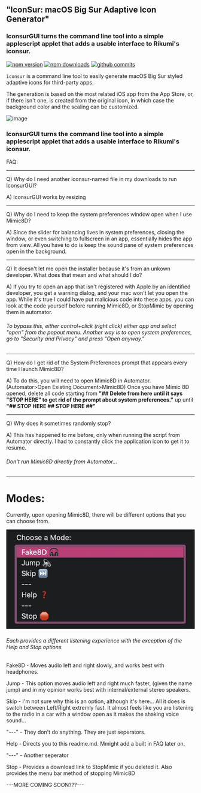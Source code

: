 ## "IconSur: macOS Big Sur Adaptive Icon Generator"


### IconsurGUI turns the command line tool into a simple applescript applet that adds a usable interface to Rikumi's iconsur.

<a href="https://www.npmjs.com/package/iconsur"><img title="npm version" src="https://badgen.net/npm/v/iconsur" ></a>
<a href="https://www.npmjs.com/package/iconsur"><img title="npm downloads" src="https://badgen.net/npm/dt/iconsur" ></a>
<a href="https://github.com/rikumi/iconsur/commit"><img title="github commits" src="https://badgen.net/github/last-commit/rikumi/iconsur" ></a>

</p>

</span>

`iconsur` is a command line tool to easily generate macOS Big Sur styled adaptive icons for third-party apps.

The generation is based on the most related iOS app from the App Store, or, if there isn't one, is created from the original icon, in which case the background color and the scaling can be customized.

![image](https://user-images.githubusercontent.com/5051300/85926574-ebfb9d80-b8d2-11ea-836b-28e38d1f3447.png)

### IconsurGUI turns the command line tool into a simple applescript applet that adds a usable interface to Rikumi's iconsur.


FAQ:

------------------------------------------------------------------

Q) Why do I need another iconsur-named file in my downloads to run IconsurGUI?

A) IconsurGUI works by resizing

------------------------------------------------------------------

Q) Why do I need to keep the system preferences window open when I use Mimic8D?

A) Since the slider for balancing lives in system preferences, closing the window, or even switching to fullscreen in an app, essentially hides the app from view. All you have to do is keep the sound pane of system preferences open in the background.

------------------------------------------------------------------

Q) It doesn't let me open the installer because it's from an unkown developer. What does that mean and what should I do?

A) If you try to open an app that isn't registered with Apple by an identified developer, you get a warning dialog, and your mac won't let you open the app. While it's true I could have put malicious code into these apps, you can look at the code yourself before running Mimic8D, or StopMimic by opening them in automator.
###### To bypass this, either control+click (right click) either app and select "open" from the popout menu. Another way is to open system preferences, go to "Security and Privacy" and press "Open anyway."

------------------------------------------------------------------

Q) How do I get rid of the System Preferences prompt that appears every time I launch Mimic8D?

A) To do this, you will need to open Mimic8D in Automator. (Automator>Open Existing Document>Mimic8D) Once you have Mimic 8D opened, delete all code starting from **"## Delete from here until it says "STOP HERE" to get rid of the prompt about system preferences."** up until **"## STOP HERE ## STOP HERE ##"**

------------------------------------------------------------------

Q) Why does it sometimes randomly stop?

A) This has happened to me before, only when running the script from Automator directly. I had to constantly click the application icon to get it to resume. 
###### Don't run Mimic8D directly from Automator...

------------------------------------------------------------------

# Modes:

Currently, upon opening Mimic8D, there will be different options that you can choose from. 

![alt text](https://github.com/salameanon/Mimic-8D/blob/main/resources/ExampleModes.png?raw=true)

###### Each provides a different listening experience with the exception of the Help and Stop options.

Fake8D - Moves audio left and right slowly, and works best with headphones.

Jump - This option moves audio left and right much faster, (given the name jump) and in my opinion works best with internal/external stereo speakers.

Skip - I'm not sure why this is an option, although it's here... All it does is switch between Left/Right extremly fast. It almost feels like you are listening to the radio in a car with a window open as it makes the shaking voice sound...

"---" - They don't do anything. They are just seperators.

Help - Directs you to this readme.md. Mmight add a built in FAQ later on.

"---" - Another seperator

Stop - Provides a download link to StopMimic if you deleted it. Also provides the menu bar method of stopping Mimic8D

---MORE COMING SOON???---
